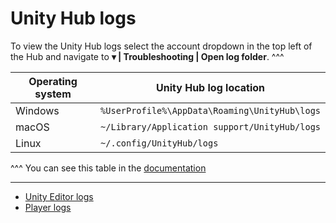 # Unity Hub logs
To view the Unity Hub logs select the account dropdown in the top left of the Hub and navigate to **▾ | Troubleshooting | Open log folder**.
^^^

| Operating system | Unity Hub log location                        |
|------------------|-----------------------------------------------|
| Windows          | `%UserProfile%\AppData\Roaming\UnityHub\logs` |
| macOS            | `~/Library/Application support/UnityHub/logs` |
| Linux            | `~/.config/UnityHub/logs`                     |
^^^ You can see this table in the [documentation](https://docs.unity3d.com/Manual/LogFiles.html)

---
- [Unity Editor logs](../Editor/Logs.md)
- [Player logs](../Player/Logs.md)
